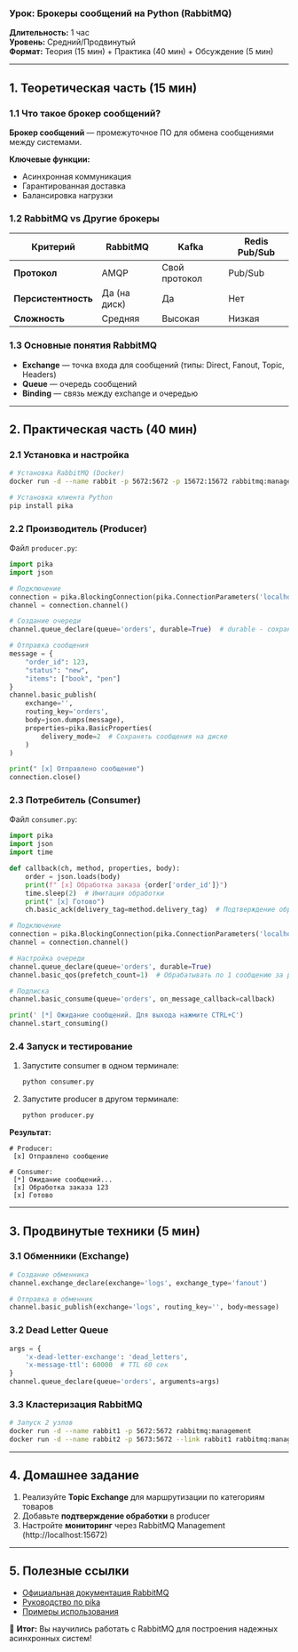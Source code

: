 ### **Урок: Брокеры сообщений на Python (RabbitMQ)**  
**Длительность:** 1 час  
**Уровень:** Средний/Продвинутый  
**Формат:** Теория (15 мин) + Практика (40 мин) + Обсуждение (5 мин)  

---

## **1. Теоретическая часть (15 мин)**  
### **1.1 Что такое брокер сообщений?**  
**Брокер сообщений** — промежуточное ПО для обмена сообщениями между системами.  

**Ключевые функции:**  
- Асинхронная коммуникация  
- Гарантированная доставка  
- Балансировка нагрузки  

### **1.2 RabbitMQ vs Другие брокеры**  
| **Критерий**       | RabbitMQ          | Kafka             | Redis Pub/Sub     |  
|--------------------|-------------------|-------------------|-------------------|  
| **Протокол**       | AMQP              | Свой протокол     | Pub/Sub           |  
| **Персистентность**| Да (на диск)      | Да                | Нет               |  
| **Сложность**      | Средняя           | Высокая           | Низкая            |  

### **1.3 Основные понятия RabbitMQ**  
- **Exchange** — точка входа для сообщений (типы: Direct, Fanout, Topic, Headers)  
- **Queue** — очередь сообщений  
- **Binding** — связь между exchange и очередью  

---

## **2. Практическая часть (40 мин)**  
### **2.1 Установка и настройка**  
```bash
# Установка RabbitMQ (Docker)
docker run -d --name rabbit -p 5672:5672 -p 15672:15672 rabbitmq:management

# Установка клиента Python
pip install pika
```

### **2.2 Производитель (Producer)**  
Файл `producer.py`:  
```python
import pika
import json

# Подключение
connection = pika.BlockingConnection(pika.ConnectionParameters('localhost'))
channel = connection.channel()

# Создание очереди
channel.queue_declare(queue='orders', durable=True)  # durable - сохраняет очередь при перезапуске

# Отправка сообщения
message = {
    "order_id": 123,
    "status": "new",
    "items": ["book", "pen"]
}
channel.basic_publish(
    exchange='',
    routing_key='orders',
    body=json.dumps(message),
    properties=pika.BasicProperties(
        delivery_mode=2  # Сохранять сообщения на диске
    )
)

print(" [x] Отправлено сообщение")
connection.close()
```

### **2.3 Потребитель (Consumer)**  
Файл `consumer.py`:  
```python
import pika
import json
import time

def callback(ch, method, properties, body):
    order = json.loads(body)
    print(f" [x] Обработка заказа {order['order_id']}")
    time.sleep(2)  # Имитация обработки
    print(" [x] Готово")
    ch.basic_ack(delivery_tag=method.delivery_tag)  # Подтверждение обработки

# Подключение
connection = pika.BlockingConnection(pika.ConnectionParameters('localhost'))
channel = connection.channel()

# Настройка очереди
channel.queue_declare(queue='orders', durable=True)
channel.basic_qos(prefetch_count=1)  # Обрабатывать по 1 сообщению за раз

# Подписка
channel.basic_consume(queue='orders', on_message_callback=callback)

print(' [*] Ожидание сообщений. Для выхода нажмите CTRL+C')
channel.start_consuming()
```

### **2.4 Запуск и тестирование**  
1. Запустите consumer в одном терминале:  
   ```bash
   python consumer.py
   ```  
2. Запустите producer в другом терминале:  
   ```bash
   python producer.py
   ```  

**Результат:**  
```
# Producer:
 [x] Отправлено сообщение

# Consumer:
 [*] Ожидание сообщений...
 [x] Обработка заказа 123
 [x] Готово
```

---

## **3. Продвинутые техники (5 мин)**  
### **3.1 Обменники (Exchange)**  
```python
# Создание обменника
channel.exchange_declare(exchange='logs', exchange_type='fanout')

# Отправка в обменник
channel.basic_publish(exchange='logs', routing_key='', body=message)
```

### **3.2 Dead Letter Queue**  
```python
args = {
    'x-dead-letter-exchange': 'dead_letters',
    'x-message-ttl': 60000  # TTL 60 сек
}
channel.queue_declare(queue='orders', arguments=args)
```

### **3.3 Кластеризация RabbitMQ**  
```bash
# Запуск 2 узлов
docker run -d --name rabbit1 -p 5672:5672 rabbitmq:management
docker run -d --name rabbit2 -p 5673:5672 --link rabbit1 rabbitmq:management
```

---

## **4. Домашнее задание**  
1. Реализуйте **Topic Exchange** для маршрутизации по категориям товаров  
2. Добавьте **подтверждение обработки** в producer  
3. Настройте **мониторинг** через RabbitMQ Management (http://localhost:15672)  

---

## **5. Полезные ссылки**  
- [Официальная документация RabbitMQ](https://www.rabbitmq.com/documentation.html)  
- [Руководство по pika](https://pika.readthedocs.io/)  
- [Примеры использования](https://github.com/rabbitmq/rabbitmq-tutorials)  

🚀 **Итог:** Вы научились работать с RabbitMQ для построения надежных асинхронных систем!